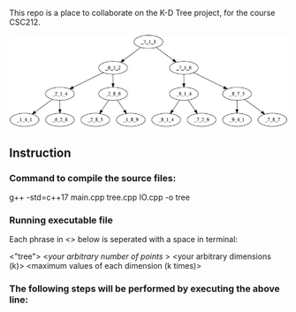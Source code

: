 This repo is a place to collaborate on the K-D Tree project, for the course CSC212.



![](tree.jpg)


## Instruction

### Command to compile the source files:
g++ -std=c++17 main.cpp tree.cpp IO.cpp -o tree

### Running executable file
Each phrase in <> below is seperated with a space in terminal:

<"tree"> <_your arbitrary number of points_ > <your arbitrary dimensions (k)> <maximum values of each dimension (k times)>
  
### The following steps will be performed by executing the above line:

